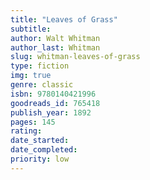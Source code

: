 ```yaml
---
title: "Leaves of Grass"
subtitle: 
author: Walt Whitman
author_last: Whitman
slug: whitman-leaves-of-grass
type: fiction
img: true
genre: classic
isbn: 9780140421996
goodreads_id: 765418
publish_year: 1892
pages: 145
rating: 
date_started:
date_completed:
priority: low
---
```

